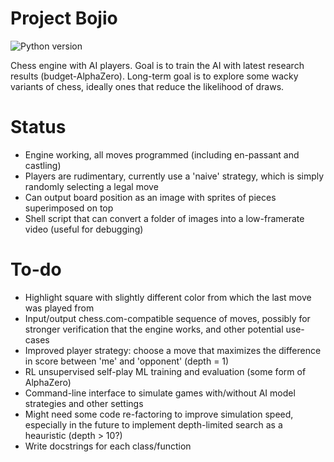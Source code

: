 # Project Bojio

![Python version](https://img.shields.io/badge/Python-3.9-brightgreen.svg)

Chess engine with AI players. Goal is to train the AI with latest research
results (budget-AlphaZero). Long-term goal is to explore some wacky variants of
chess, ideally ones that reduce the likelihood of draws.

# Status

- Engine working, all moves programmed (including en-passant and castling)
- Players are rudimentary, currently use a 'naive' strategy, which is simply randomly selecting a legal move
- Can output board position as an image with sprites of pieces superimposed on top
- Shell script that can convert a folder of images into a low-framerate video (useful for debugging)

# To-do

- Highlight square with slightly different color from which the last move was played from
- Input/output chess.com-compatible sequence of moves, possibly for stronger verification that the engine works, and other potential use-cases
- Improved player strategy: choose a move that maximizes the difference in score between 'me' and 'opponent' (depth = 1)
- RL unsupervised self-play ML training and evaluation (some form of AlphaZero)
- Command-line interface to simulate games with/without AI model strategies and other settings
- Might need some code re-factoring to improve simulation speed, especially in the future to implement depth-limited search as a heauristic (depth > 10?)
- Write docstrings for each class/function
